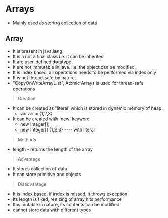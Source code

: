 # Arrays
- Mainly used as storing collection of data 

## Array
- It is present in java.lang
- It is a not a final class i.e. it can be inherited
- It are user-defined datatype
- It are not immutable in java. i.e. the object can be modified. <br>
- It is index based, all operations needs to be performed via index only <br>
- It is not thread-safe by nature. 
- "CopyOnWriteArrayList", Atomic Arrays is used for thread-safe operations

> Creation 
- It can be created as 'literal' which is stored in dynamic memory of heap. <br> 
  - var arr = {1,2,3} <br>
- It can be created with 'new' keyword
	- new Integer[];
	- new Integer[] {1,2,3} ---- with literal

> Methods
- length - returns the length of the array

> Advantage
- It stores collection of data
- It can store primitive and objects

> Disadvantage
- It is index based, if index is missed, it throws exception
- Its length is fixed, resizing of array hits performance
- It is mutable in nature, its contents can be modified
- cannot store data with different types
